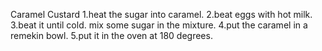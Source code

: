 Caramel Custard 
1.heat the sugar into caramel.
2.beat eggs with hot milk.
3.beat it until cold.
mix some sugar in the mixture.
4.put the caramel in a remekin bowl. 
5.put it in the oven at 180 degrees.
